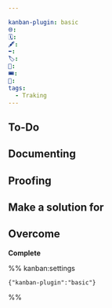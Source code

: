 ```yaml
---

kanban-plugin: basic
🌐: 
🗓️: 
🖋️: 
⬅️: 
🏷️: 
🎫: 
🎟️: 
🔖: 
tags:
  - Traking
---
```


## To-Do



## Documenting



## Proofing



## Make a solution for



## Overcome

**Complete**




%% kanban:settings
```
{"kanban-plugin":"basic"}
```
%%